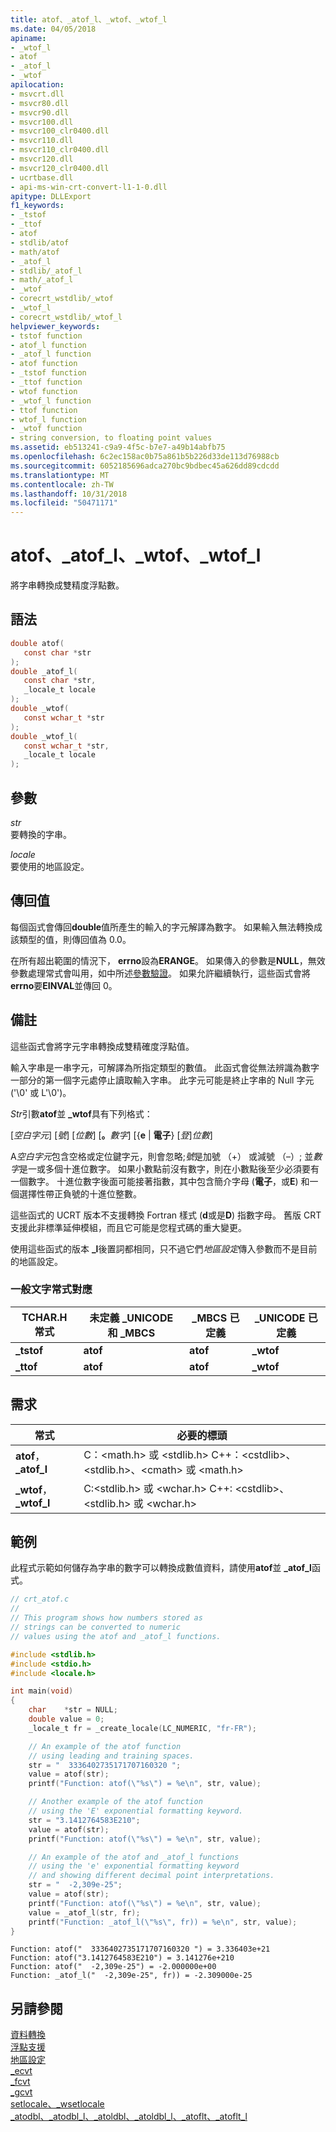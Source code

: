 ```yaml
---
title: atof、_atof_l、_wtof、_wtof_l
ms.date: 04/05/2018
apiname:
- _wtof_l
- atof
- _atof_l
- _wtof
apilocation:
- msvcrt.dll
- msvcr80.dll
- msvcr90.dll
- msvcr100.dll
- msvcr100_clr0400.dll
- msvcr110.dll
- msvcr110_clr0400.dll
- msvcr120.dll
- msvcr120_clr0400.dll
- ucrtbase.dll
- api-ms-win-crt-convert-l1-1-0.dll
apitype: DLLExport
f1_keywords:
- _tstof
- _ttof
- atof
- stdlib/atof
- math/atof
- _atof_l
- stdlib/_atof_l
- math/_atof_l
- _wtof
- corecrt_wstdlib/_wtof
- _wtof_l
- corecrt_wstdlib/_wtof_l
helpviewer_keywords:
- tstof function
- atof_l function
- _atof_l function
- atof function
- _tstof function
- _ttof function
- wtof function
- _wtof_l function
- ttof function
- wtof_l function
- _wtof function
- string conversion, to floating point values
ms.assetid: eb513241-c9a9-4f5c-b7e7-a49b14abfb75
ms.openlocfilehash: 6c2ec158ac0b75a861b5b226d33de113d76988cb
ms.sourcegitcommit: 6052185696adca270bc9bdbec45a626dd89cdcdd
ms.translationtype: MT
ms.contentlocale: zh-TW
ms.lasthandoff: 10/31/2018
ms.locfileid: "50471171"
---
```

# <a name="atof-atofl-wtof-wtofl"></a>atof、_atof_l、_wtof、_wtof_l

將字串轉換成雙精度浮點數。

## <a name="syntax"></a>語法

```C
double atof(
   const char *str
);
double _atof_l(
   const char *str,
   _locale_t locale
);
double _wtof(
   const wchar_t *str
);
double _wtof_l(
   const wchar_t *str,
   _locale_t locale
);
```

## <a name="parameters"></a>參數

*str*<br/>
要轉換的字串。

*locale*<br/>
要使用的地區設定。

## <a name="return-value"></a>傳回值

每個函式會傳回**double**值所產生的輸入的字元解譯為數字。 如果輸入無法轉換成該類型的值，則傳回值為 0.0。

在所有超出範圍的情況下， **errno**設為**ERANGE**。 如果傳入的參數是**NULL**，無效參數處理常式會叫用，如中所述[參數驗證](../../c-runtime-library/parameter-validation.md)。 如果允許繼續執行，這些函式會將**errno**要**EINVAL**並傳回 0。

## <a name="remarks"></a>備註

這些函式會將字元字串轉換成雙精確度浮點值。

輸入字串是一串字元，可解譯為所指定類型的數值。 此函式會從無法辨識為數字一部分的第一個字元處停止讀取輸入字串。 此字元可能是終止字串的 Null 字元 ('\0' 或 L'\0')。

*Str*引數**atof**並 **_wtof**具有下列格式：

[*空白字元*] [*號*] [*位數*] [__。__*數字*] [{**e** &#124; **電子**} [*登*]*位數*]

A*空白字元*包含空格或定位鍵字元，則會忽略;*號*是加號 （+） 或減號 （–）; 並*數字*是一或多個十進位數字。 如果小數點前沒有數字，則在小數點後至少必須要有一個數字。 十進位數字後面可能接著指數，其中包含簡介字母 (**電子**，或**E**) 和一個選擇性帶正負號的十進位整數。

這些函式的 UCRT 版本不支援轉換 Fortran 樣式 (**d**或是**D**) 指數字母。 舊版 CRT 支援此非標準延伸模組，而且它可能是您程式碼的重大變更。

使用這些函式的版本 **_l**後置詞都相同，只不過它們*地區設定*傳入參數而不是目前的地區設定。

### <a name="generic-text-routine-mappings"></a>一般文字常式對應

|TCHAR.H 常式|未定義 _UNICODE 和 _MBCS|_MBCS 已定義|_UNICODE 已定義|
|---------------------|------------------------------------|--------------------|-----------------------|
|**_tstof**|**atof**|**atof**|**_wtof**|
|**_ttof**|**atof**|**atof**|**_wtof**|

## <a name="requirements"></a>需求

|常式|必要的標頭|
|------------------|---------------------|
|**atof**， **_atof_l**|C：\<math.h> 或 \<stdlib.h> C++：\<cstdlib>、\<stdlib.h>、\<cmath> 或 \<math.h>|
|**_wtof**， **_wtof_l**|C:\<stdlib.h> 或 \<wchar.h> C++: \<cstdlib>、\<stdlib.h> 或 \<wchar.h>|

## <a name="example"></a>範例

此程式示範如何儲存為字串的數字可以轉換成數值資料，請使用**atof**並 **_atof_l**函式。

```C
// crt_atof.c
//
// This program shows how numbers stored as
// strings can be converted to numeric
// values using the atof and _atof_l functions.

#include <stdlib.h>
#include <stdio.h>
#include <locale.h>

int main(void)
{
    char    *str = NULL;
    double value = 0;
    _locale_t fr = _create_locale(LC_NUMERIC, "fr-FR");

    // An example of the atof function
    // using leading and training spaces.
    str = "  3336402735171707160320 ";
    value = atof(str);
    printf("Function: atof(\"%s\") = %e\n", str, value);

    // Another example of the atof function
    // using the 'E' exponential formatting keyword.
    str = "3.1412764583E210";
    value = atof(str);
    printf("Function: atof(\"%s\") = %e\n", str, value);

    // An example of the atof and _atof_l functions
    // using the 'e' exponential formatting keyword
    // and showing different decimal point interpretations.
    str = "  -2,309e-25";
    value = atof(str);
    printf("Function: atof(\"%s\") = %e\n", str, value);
    value = _atof_l(str, fr);
    printf("Function: _atof_l(\"%s\", fr)) = %e\n", str, value);
}
```

```Output
Function: atof("  3336402735171707160320 ") = 3.336403e+21
Function: atof("3.1412764583E210") = 3.141276e+210
Function: atof("  -2,309e-25") = -2.000000e+00
Function: _atof_l("  -2,309e-25", fr)) = -2.309000e-25
```

## <a name="see-also"></a>另請參閱

[資料轉換](../../c-runtime-library/data-conversion.md)<br/>
[浮點支援](../../c-runtime-library/floating-point-support.md)<br/>
[地區設定](../../c-runtime-library/locale.md)<br/>
[_ecvt](ecvt.md)<br/>
[_fcvt](fcvt.md)<br/>
[_gcvt](gcvt.md)<br/>
[setlocale、_wsetlocale](setlocale-wsetlocale.md)<br/>
[_atodbl、_atodbl_l、_atoldbl、_atoldbl_l、_atoflt、_atoflt_l](atodbl-atodbl-l-atoldbl-atoldbl-l-atoflt-atoflt-l.md)<br/>
